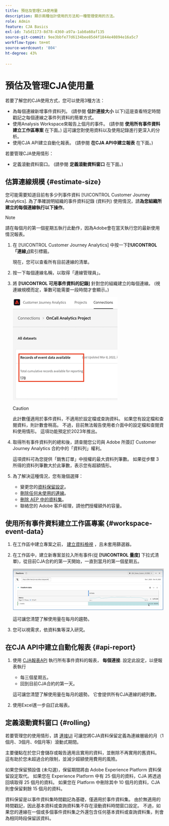 ```yaml
---
title: 預估及管理CJA使用量
description: 顯示兩種估計使用的方法和一種管理使用的方法。
role: Admin
feature: CJA Basics
exl-id: 7a5d1173-8d78-4360-a97a-1ab0a60af135
source-git-commit: 9ee3bbfe77d6134bee85d4f1844e40894e16a5c7
workflow-type: tm+mt
source-wordcount: '804'
ht-degree: 43%

---
```


# 預估及管理CJA使用量

若要了解您的CJA使用方式，您可以使用3種方法：

* 為每個連線新增事件資料列。 (請參閱 **估計連接大小** 以下)這是查看特定時間戳記之每個連線之事件列資料的簡單方式。
* 使用Analysis Workspace來報告上個月的事件。 (請參閱 **使用所有事件資料建立工作區專案** 在下面。) 這可讓您對使用資料以及使用記錄進行更深入的分析。
* 使用CJA API建立自動化報表。 (請參閱 **在CJA API中建立報表** 在下面。)

若要管理CJA使用情形：

* 定義滾動資料窗口。 (請參閱 **定義滾動資料窗口** 在下面。)

## 估算連線規模 {#estimate-size}

您可能需要知道目前有多少列事件資料 [!UICONTROL Customer Journey Analytics]. 為了準確說明組織的事件資料記錄 (資料列) 使用情況，請&#x200B;**為您組織所建立的每個連線執行以下操作**。

>[!NOTE]
>
>請在每個月的第一個星期五執行此動作，因為Adobe會在當天執行您的最新使用情況報表。

1. 在 [!UICONTROL Customer Journey Analytics] 中按一下&#x200B;**[!UICONTROL 「連線」]**&#x200B;索引標籤。

   現在，您可以查看所有目前連線的清單。

1. 按一下每個連線名稱，以取得「連線管理員」。

1. 將 **[!UICONTROL 可用事件資料的記錄]** 針對您的組織建立的每個連線。 (視連線規模而定，筆數可能需要一段時間才會顯示。)

   ![事件資料](assets/event-data.png)

   >[!CAUTION]
   >
   >   此計數僅適用於事件資料，不適用於設定檔或查詢資料。 如果您有設定檔和查閱資料，則計數會稍高。 不過，目前無法報告使用者介面中的設定檔和查閱資料使用情形。 這項功能預定於2023年推出。

1. 取得所有事件資料列的總和後，請查閱您公司與 Adobe 所簽訂 Customer Journey Analytics 合約中的「資料列」權利。

   這項資料可為您提供「銷售訂單」中授權的最大資料列筆數。 如果從步驟 3 所得的資料列筆數大於此筆數，表示您有超額情形。

1. 為了解決這種情況，您有幾個選擇：

   * 變更您的[資料保留設定](https://experienceleague.adobe.com/docs/analytics-platform/using/cja-connections/manage-connections.html?lang=zh-Hant#set-rolling-window-for-connection-data-retention)。
   * [刪除任何未使用的連線](https://experienceleague.adobe.com/docs/analytics-platform/using/cja-overview/cja-faq.html?lang=zh-Hant#implications-of-deleting-data-components)。
   * [刪除 AEP 中的資料集](https://experienceleague.adobe.com/docs/analytics-platform/using/cja-overview/cja-faq.html?lang=zh-Hant#implications-of-deleting-data-components)。
   * 聯絡您的 Adobe 客戶經理，請他們授權額外的容量。

## 使用所有事件資料建立工作區專案 {#workspace-event-data}

1. 在工作區中建立專案之前， [建立資料檢視](/help/data-views/create-dataview.md) ，且未套用篩選器。

1. 在工作區中，建立新專案並拉入所有事件(從 **[!UICONTROL 量度]** 下拉式清單)，從目前CJA合約的第一天開始，一直到當月的第一個星期五。

   ![事件](assets/events-usage.png)

   這可讓您清楚了解使用量在每月的趨勢。

1. 您可以視需求，依資料集等深入研究。


## 在CJA API中建立自動化報表 {#api-report}

1. 使用 [CJA報表API](https://developer.adobe.com/cja-apis/docs/api/#tag/Reporting-API) 執行所有事件資料的報表， **每個連接**. 設定此設定，以便報表執行

   * 每三個星期五。
   * 回到目前CJA合約的第一天。

   這可讓您清楚了解使用量在每月的趨勢。 它會提供所有CJA連線的總列數。

1. 使用Excel進一步自訂此報表。

## 定義滾動資料窗口 {#rolling}

若要管理您的使用情形，請 [連接UI](/help/connections/create-connection.md) 可讓您將CJA資料保留定義為連線層級的月（1個月、3個月、6個月等）滾動式期間。

主要優點在於您只會儲存或報告適用且實用的資料，並刪除不再實用的舊資料。 這有助於您未超過合約限制，並減少超額使用費用的風險。

如果您保留預設值 (未勾選)，保留期間將由 Adobe Experience Platform 資料保留設定取代。 如果您在 Experience Platform 中有 25 個月的資料，CJA 將透過回填取得 25 個月的資料。 如果您在 Platform 中刪除其中 10 個月的資料，CJA 則會保留剩餘 15 個月的資料。

資料保留是以事件資料集時間戳記為基礎，僅適用於事件資料集。 由於無適用的時間戳記，因此基本資料或查詢資料集不存在滾動資料時間窗口設定。 不過，如果您的連線在一個或多個事件資料集之外還包含任何基本資料或查詢資料集，則會為相同時段保留該資料。


